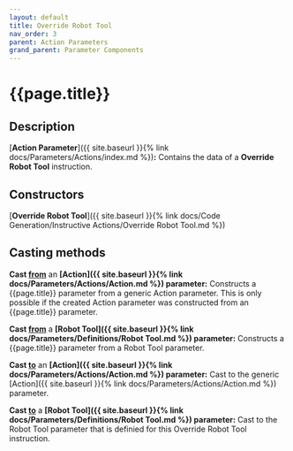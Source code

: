 ```yaml
---
layout: default
title: Override Robot Tool
nav_order: 3
parent: Action Parameters
grand_parent: Parameter Components
---
```


# **{{page.title}}**

## **Description**

[**Action Parameter**]({{ site.baseurl }}{% link docs/Parameters/Actions/index.md %})**:** 
Contains the data of a **Override Robot Tool** instruction.

## **Constructors**

[**Override Robot Tool**]({{ site.baseurl }}{% link docs/Code Generation/Instructive Actions/Override Robot Tool.md %})

## **Casting methods**

**Cast <u>from</u>** an **[Action]({{ site.baseurl }}{% link docs/Parameters/Actions/Action.md %}) parameter:** Constructs a {{page.title}} parameter from a generic Action parameter. This is only possible if the created Action parameter was constructed from an {{page.title}} parameter.

**Cast <u>from</u>** a **[Robot Tool]({{ site.baseurl }}{% link docs/Parameters/Definitions/Robot Tool.md %}) parameter:** Constructs a {{page.title}} parameter from a Robot Tool parameter.

**Cast <u>to</u>** an **[Action]({{ site.baseurl }}{% link docs/Parameters/Actions/Action.md %}) parameter:** Cast to the generic [Action]({{ site.baseurl }}{% link docs/Parameters/Actions/Action.md %}) parameter. 

**Cast <u>to</u>** a **[Robot Tool]({{ site.baseurl }}{% link docs/Parameters/Definitions/Robot Tool.md %}) parameter:** Cast to the Robot Tool parameter that is definied for this Override Robot Tool instruction.
